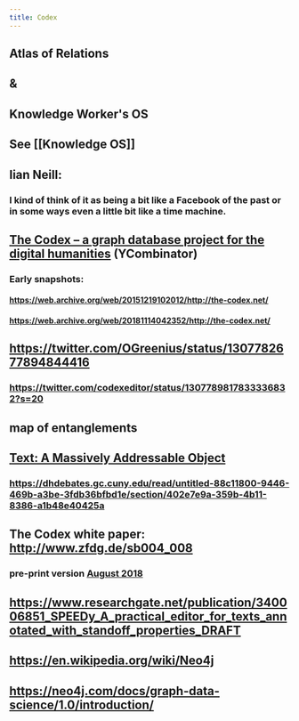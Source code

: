 ```yaml
---
title: Codex
---
```


## Atlas of Relations

## &

## Knowledge Worker's OS

## 

## See [[Knowledge OS]]

## 

## Iian Neill:
### I kind of think of it as being a bit like a Facebook of the past or in some ways even a little bit like a time machine.

## 

## [The Codex – a graph database project for the digital humanities](https://news.ycombinator.com/item?id=10961759) (YCombinator)
### Early snapshots:
#### https://web.archive.org/web/20151219102012/http://the-codex.net/

#### https://web.archive.org/web/20181114042352/http://the-codex.net/

## 

## https://twitter.com/OGreenius/status/1307782677894844416
### https://twitter.com/codexeditor/status/1307789817833336832?s=20

## 

## map of entanglements

## 

## [Text: A Massively Addressable Object](http://winedarksea.org/?p=926)
### https://dhdebates.gc.cuny.edu/read/untitled-88c11800-9446-469b-a3be-3fdb36bfbd1e/section/402e7e9a-359b-4b11-8386-a1b48e40425a

## 

## The Codex white paper: http://www.zfdg.de/sb004_008
### pre-print version [August 2018](https://docs.google.com/document/d/13bO4m9gQbTrpF8VaLlPrVFRGbAIYC1KbRtHZpPdOYjY)

## 

## https://www.researchgate.net/publication/340006851_SPEEDy_A_practical_editor_for_texts_annotated_with_standoff_properties_DRAFT

## 

## https://en.wikipedia.org/wiki/Neo4j

## https://neo4j.com/docs/graph-data-science/1.0/introduction/
